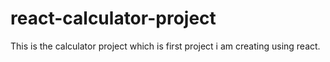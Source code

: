 # react-calculator-project
This is the calculator project which is first project i am creating using react.
